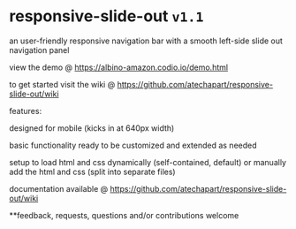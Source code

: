 # responsive-slide-out `v1.1`
an user-friendly responsive navigation bar with a smooth left-side slide out navigation panel 

view the demo @ https://albino-amazon.codio.io/demo.html

to get started visit the wiki @ https://github.com/atechapart/responsive-slide-out/wiki

features:

designed for mobile (kicks in at 640px width)

basic functionality ready to be customized and extended as needed

setup to load html and css dynamically (self-contained, default) or manually add the html and css (split into separate files)

documentation available @ https://github.com/atechapart/responsive-slide-out/wiki

**feedback, requests, questions and/or contributions welcome
